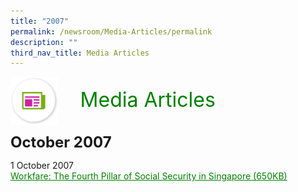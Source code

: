```yaml
---
title: "2007"
permalink: /newsroom/Media-Articles/permalink
description: ""
third_nav_title: Media Articles
---
```

<img align="left" src="/images/icons/ico_media_articles.png" class="PressReleaseIcon"><br><font align="center" color="green" size="+3">&nbsp;&nbsp;&nbsp;&nbsp;Media Articles</font>
<br><br><br>
<font size="+2"><b>October 2007</b></font><br>

1 October 2007<br>
<a class="hyperlink" href="https://www.workfare.gov.sg/Media%20Articles/Pages/Workfare%20The%20Fourth%20Pillar%20of%20Social%20Security%20in%20Singapore.pdf">Workfare: The Fourth Pillar of Social Security in Singapore (650KB)</a>

<style>
img.PressReleaseIcon {
  height: 15%;
  width: 15%;
}
a.hyperlink {
    color:green;
  }
a.hyperlink:hover {
    color:MediumVioletRed;
}
</style>